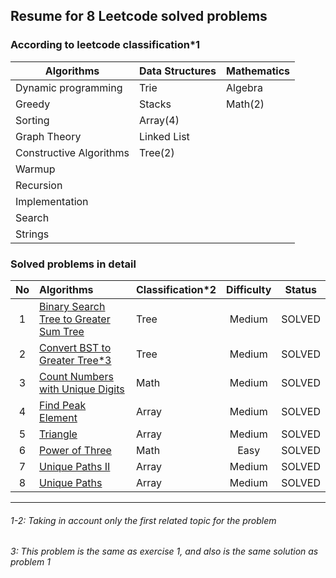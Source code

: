 
## Resume for 8 Leetcode solved problems

### According to leetcode classification*1

| Algorithms                | Data Structures   | Mathematics |
| ---                       | ---               | ---         |
| Dynamic programming       | Trie              | Algebra     |
| Greedy                    | Stacks            | Math(2)     |
| Sorting                   | Array(4)          |             |
| Graph Theory              | Linked List       |             |
| Constructive Algorithms   | Tree(2)           |             |
| Warmup                    |                   |             |
| Recursion                 |                   |             |
| Implementation            |                   |             |
| Search                    |                   |             |
| Strings                   |                   |             |


### Solved problems in detail

| No     | Algorithms                    | Classification*2 | Difficulty | Status | 
| :---:  | :---                          | :---           | :---:       | :---:  |
| 1  | [Binary Search Tree to Greater Sum Tree](https://leetcode.com/problems/binary-search-tree-to-greater-sum-tree/)| Tree | Medium | SOLVED |
| 2  | [Convert BST to Greater Tree*3](https://leetcode.com/problems/convert-bst-to-greater-tree/)| Tree | Medium | SOLVED |
| 3  | [Count Numbers with Unique Digits](https://leetcode.com/problems/count-numbers-with-unique-digits/)| Math | Medium | SOLVED |
| 4  | [Find Peak Element](https://leetcode.com/problems/find-peak-element/)| Array | Medium | SOLVED |
| 5  | [Triangle](https://leetcode.com/problems/triangle/)| Array | Medium | SOLVED |
| 6  | [Power of Three](https://leetcode.com/problems/power-of-three/)| Math | Easy | SOLVED |
| 7  | [Unique Paths II](https://leetcode.com/problems/unique-paths-ii/)| Array | Medium | SOLVED |
| 8  | [Unique Paths](https://leetcode.com/problems/unique-paths/)| Array | Medium | SOLVED |


---
###### 1-2: Taking in account only the first related topic for the problem
###### 3: This problem is the same as exercise 1, and also is the same solution as problem 1